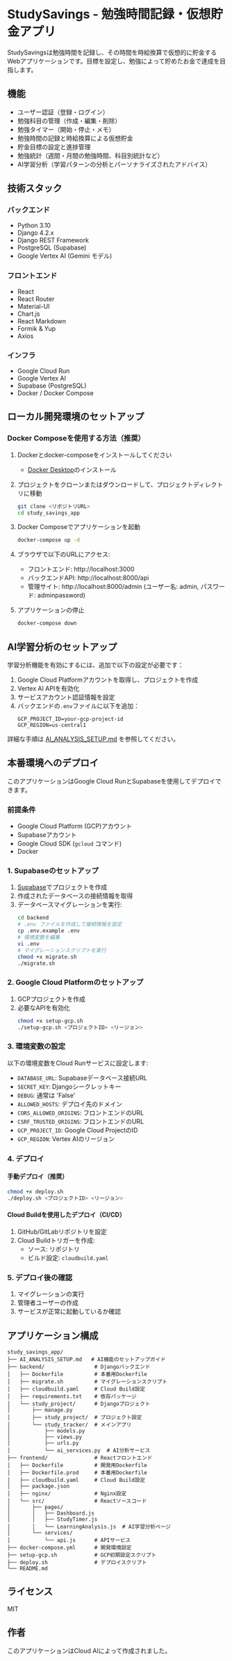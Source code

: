 # StudySavings - 勉強時間記録・仮想貯金アプリ

StudySavingsは勉強時間を記録し、その時間を時給換算で仮想的に貯金するWebアプリケーションです。目標を設定し、勉強によって貯めたお金で達成を目指します。

## 機能

- ユーザー認証（登録・ログイン）
- 勉強科目の管理（作成・編集・削除）
- 勉強タイマー（開始・停止・メモ）
- 勉強時間の記録と時給換算による仮想貯金
- 貯金目標の設定と進捗管理
- 勉強統計（週間・月間の勉強時間、科目別統計など）
- AI学習分析（学習パターンの分析とパーソナライズされたアドバイス）

## 技術スタック

### バックエンド

- Python 3.10
- Django 4.2.x
- Django REST Framework
- PostgreSQL (Supabase)
- Google Vertex AI (Gemini モデル)

### フロントエンド

- React
- React Router
- Material-UI
- Chart.js
- React Markdown
- Formik & Yup
- Axios

### インフラ

- Google Cloud Run
- Google Vertex AI
- Supabase (PostgreSQL)
- Docker / Docker Compose

## ローカル開発環境のセットアップ

### Docker Composeを使用する方法（推奨）

1. Dockerとdocker-composeをインストールしてください
   - [Docker Desktop](https://www.docker.com/products/docker-desktop/)のインストール

2. プロジェクトをクローンまたはダウンロードして、プロジェクトディレクトリに移動
   ```bash
   git clone <リポジトリURL>
   cd study_savings_app
   ```

3. Docker Composeでアプリケーションを起動
   ```bash
   docker-compose up -d
   ```

4. ブラウザで以下のURLにアクセス:
   - フロントエンド: http://localhost:3000
   - バックエンドAPI: http://localhost:8000/api
   - 管理サイト: http://localhost:8000/admin (ユーザー名: admin, パスワード: adminpassword)

5. アプリケーションの停止
   ```bash
   docker-compose down
   ```

## AI学習分析のセットアップ

学習分析機能を有効にするには、追加で以下の設定が必要です：

1. Google Cloud Platformアカウントを取得し、プロジェクトを作成
2. Vertex AI APIを有効化
3. サービスアカウント認証情報を設定
4. バックエンドの`.env`ファイルに以下を追加：
   ```
   GCP_PROJECT_ID=your-gcp-project-id
   GCP_REGION=us-central1
   ```

詳細な手順は [AI_ANALYSIS_SETUP.md](./AI_ANALYSIS_SETUP.md) を参照してください。

## 本番環境へのデプロイ

このアプリケーションはGoogle Cloud RunとSupabaseを使用してデプロイできます。

### 前提条件

- Google Cloud Platform (GCP)アカウント
- Supabaseアカウント
- Google Cloud SDK (`gcloud` コマンド)
- Docker

### 1. Supabaseのセットアップ

1. [Supabase](https://supabase.com/)でプロジェクトを作成
2. 作成されたデータベースの接続情報を取得
3. データベースマイグレーションを実行:
   ```bash
   cd backend
   # .env ファイルを作成して接続情報を設定
   cp .env.example .env
   # 環境変数を編集
   vi .env
   # マイグレーションスクリプトを実行
   chmod +x migrate.sh
   ./migrate.sh
   ```

### 2. Google Cloud Platformのセットアップ

1. GCPプロジェクトを作成
2. 必要なAPIを有効化
   ```bash
   chmod +x setup-gcp.sh
   ./setup-gcp.sh <プロジェクトID> <リージョン>
   ```

### 3. 環境変数の設定

以下の環境変数をCloud Runサービスに設定します:

- `DATABASE_URL`: Supabaseデータベース接続URL
- `SECRET_KEY`: Djangoシークレットキー
- `DEBUG`: 通常は 'False'
- `ALLOWED_HOSTS`: デプロイ先のドメイン
- `CORS_ALLOWED_ORIGINS`: フロントエンドのURL
- `CSRF_TRUSTED_ORIGINS`: フロントエンドのURL
- `GCP_PROJECT_ID`: Google Cloud ProjectのID
- `GCP_REGION`: Vertex AIのリージョン

### 4. デプロイ

#### 手動デプロイ（推奨）

```bash
chmod +x deploy.sh
./deploy.sh <プロジェクトID> <リージョン>
```

#### Cloud Buildを使用したデプロイ（CI/CD）

1. GitHub/GitLabリポジトリを設定
2. Cloud Buildトリガーを作成:
   - ソース: リポジトリ
   - ビルド設定: `cloudbuild.yaml`

### 5. デプロイ後の確認

1. マイグレーションの実行
2. 管理者ユーザーの作成
3. サービスが正常に起動しているか確認

## アプリケーション構成

```
study_savings_app/
├── AI_ANALYSIS_SETUP.md   # AI機能のセットアップガイド
├── backend/                # Djangoバックエンド
│   ├── Dockerfile          # 本番用Dockerfile
│   ├── migrate.sh          # マイグレーションスクリプト
│   ├── cloudbuild.yaml     # Cloud Build設定
│   ├── requirements.txt    # 依存パッケージ
│   └── study_project/      # Djangoプロジェクト
│       ├── manage.py
│       ├── study_project/  # プロジェクト設定
│       └── study_tracker/  # メインアプリ
│           ├── models.py
│           ├── views.py
│           ├── urls.py
│           └── ai_services.py  # AI分析サービス
├── frontend/               # Reactフロントエンド
│   ├── Dockerfile          # 開発用Dockerfile
│   ├── Dockerfile.prod     # 本番用Dockerfile
│   ├── cloudbuild.yaml     # Cloud Build設定
│   ├── package.json
│   ├── nginx/              # Nginx設定
│   └── src/                # Reactソースコード
│       ├── pages/
│       │   ├── Dashboard.js
│       │   ├── StudyTimer.js
│       │   └── LearningAnalysis.js  # AI学習分析ページ
│       └── services/
│           └── api.js      # APIサービス
├── docker-compose.yml      # 開発環境設定
├── setup-gcp.sh            # GCP初期設定スクリプト
├── deploy.sh               # デプロイスクリプト
└── README.md
```

## ライセンス

MIT

## 作者

このアプリケーションはCloud AIによって作成されました。
